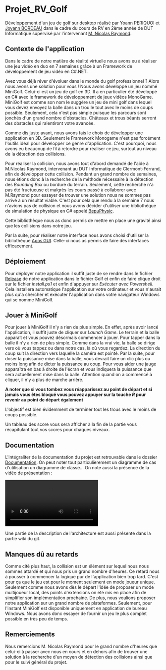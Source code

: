 # Projet_RV_Golf

Développement d'un jeu de golf sur desktop réalisé par [Yoann PERIQUOI](https://gitlab.iut-clermont.uca.fr/yoperiquoi) et [Jovann BORDEAU](https://gitlab.iut-clermont.uca.fr/jobordeau) dans le cadre du cours de RV en 2ème année de DUT Informatique supervisé par l'intervenant [M. Nicolas Raymond](https://gitlab.iut-clermont.uca.fr/niraymon).

## Contexte de l'application

Dans le cadre de notre matière de réalité virtuelle nous avons eu à réaliser une jeu vidéo en duo en 7 semaines grâce à un Framework de développement de jeu vidéo en C#.NET.

Avez vous déjà réver d'évoluer dans le monde du golf professionnel ? Alors nous avons une solution pour vous !
Nous avons développé un jeu nommé MiniGolf. Celui-ci est un jeu de golf en 3D. Il a en particulier été développé en C# avec le framework de développement de jeux vidéos MonoGame. MiniGolf est comme son nom le suggère un jeu de mini golf dans lequel vous devez envoyez la balle dans un trou le tout avec le moins de coups possible. Seulement, cela n'est pas simple puisque les parcours sont jonchés d'un grand nombre d'obstacles. Châteaux et trous béants serront des obstacles qui ralentiront votre avancée.

Comme dis juste avant, nous avons fais le choix de développer une application en 3D. Seulement le Framework Monogame n'est pas forcément l'outils idéal pour développer ce genre d'application. C'est pourquoi, nous avons eu beaucoup de fil à retordre pour réaliser ce jeu, surtout au niveau de la détection des collisions.

Pour réaliser la collision, nous avons tout d'abord demandé de l'aide à M.Nicolas Raymond, intervenant au DUT Informatique de Clermont-Ferrand, afin de développer cette collision. Pendant un grand nombre de semaines, nous étions donc à la recherche de la méthode nécessaire à la détection des *Bounding Box* ou bordure du terrain. Seulement, cette recherche n'a pas été fructueuse et malgrès les cours passé à collaborer avec M.Raymond pour essayer de trouver une solution nous ne sommes pas arrivé à un résultat viable. C'est pour cela que rendu à la semaine 7 nous n'avions pas de collision et nous avons décider d'utiliser une bibliothéque de simulation de physique en C# appelé [BepuPhysic](https://github.com/bepu/bepuphysics1).

Cette bibliothèque nous as donc permis de mettre en place une gravité ainsi que les collisions dans notre jeu.

Par la suite, pour réaliser notre interface nous avons choisi d'utiliser la bibliothèque [Apos.GUI](https://github.com/Apostolique/Apos.Gui). Celle-ci nous as permis de faire des interfaces efficacement.

## Déploiement

Pour déployer notre application il suffit juste de se rendre dans le fichier [Release](/Release/Golf.Windows_1.0.1.0_Debug_Test) de notre application dans le fichier Golf et enfin de faire clique droit sur le fichier *install.ps1* et enfin d'appuyer sur *Exécuter avec Powershell*. Cela installera automatique l'application sur votre ordinateur et vous n'aurait plus qu'a chercher et exécuter l'application dans votre navigateur Windows qui se nomme MiniGolf.

## Jouer à MiniGolf

Pour jouer à MiniGolf il n'y a rien de plus simple. En effet, après avoir lancé l'application, il suffit juste de cliquer sur *Launch Game*. Le terrain et la balle apparaît et vous pouvez désormais commencer à jouer. Pour tapper dans la balle il n'y a rien de plus simple. Comme dans la vrai vie, la balle se dirige vers où vous tappez ou dans notre cas, là où vous regardez. La direction du coup suit la direction vers laquelle la caméra est pointé. Par la suite, pour doser la puissance mise dans la balle, vous devrait faire un clic plus ou moins long afin de dicter la puissance au coup. Pour vous aider une jauge apparaîtra en bas à droite de l'écran et vous indiquera la puissance que sera actuellement mise dans la balle. Attention quand on a commencé à cliquer, il n'y a plus de marche arrière.

**A noter que si vous tombez vous réapparissez au point de départ et si jamais vous êtes bloqué vous pouvez appuyer sur la touche *R* pour revenir au point de départ également**

L'objectif est bien évidemment de terminer tout les trous avec le moins de coups possible.

Un tableau des score vous sera afficher à la fin de la partie vous récapitulant tout vos scores pour chaques niveaux.


## Documentation 

L'intégraliter de la documentation du projet est retrouvable dans le dossier [Documentation](/Documentation). On peut noter tout particulièrement un diagramme de cas d'utilisation un diagramme de classe... On note aussi la présence de la vidéo de présentation :

![Vidéo de présentation du jeu](/Documentation/MiniGolf.mp4)

Une partie de la description de l'architecture est aussi présente dans la partie wiki du git.

## Manques dû au retards 

Comme cité plus haut, la collision est un élément sur lequel nous nous sommes attardé et qui nous pris un grand nombre d'heures. Ce retard nous à pousser à commencer la logique pur de l'application bien trop tard. C'est pour ça que le jeu est pour le moment seulement en mode joueur unique. Seulement comme nous avons dès le départ l'idée de proposer un mode multijoueur local, des points d'extensions on été mis en place afin de simplifier son implémentation prochaine. De plus, nous voulions proposer notre application sur un grand nombre de plateformes. Seulement, pour l'instant MiniGolf est disponible uniquement en application de bureau Windows. Nous avons donc essayer de fournir un jeu le plus complet possible en très peu de temps.

## Remerciements

Nous remercions M. Nicolas Raymond pour le grand nombre d'heures que celui-ci à passer avec nous en cours et en dehors afin de trouver une solution à la recherche d'un moyen de détection des collisions ainsi que pour le suivi général du projet.


